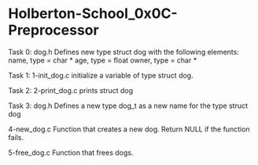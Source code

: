 # Holberton-School_0x0C-Preprocessor

Task 0: dog.h
	Defines new type struct dog with the following elements:
	    name, type = char *
	    age, type = float
	    owner, type = char *

Task 1: 1-init_dog.c
	initialize a variable of type struct dog.

Task 2: 2-print_dog.c
	prints struct dog	

Task 3: dog.h
	Defines a new type dog_t as a new name for the type struct dog

4-new_dog.c
	Function that creates a new dog. Return NULL if the function fails.	

5-free_dog.c
	Function that frees dogs.
